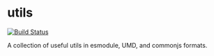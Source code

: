 # utils

[![Build Status](https://travis-ci.org/edsilv/utils.svg?branch=master)](https://travis-ci.org/edsilv/utils)

A collection of useful utils in esmodule, UMD, and commonjs formats.